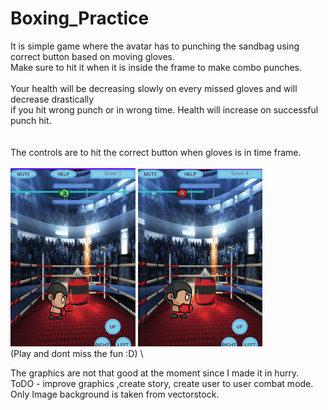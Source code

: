 # Boxing_Practice
It is simple game where the avatar has to punching the sandbag using correct button based on moving gloves.\
Make sure to hit it when it is inside the frame to make combo punches.\
\
Your health will be decreasing slowly on every missed gloves and will decrease drastically \
if you hit wrong punch or in wrong time. Health will increase on successful punch hit.\
        \
		\
The controls are to hit the correct button when gloves is in time frame. \
\
![](pics/gif1.gif) ![](pics/gif2.gif) \
(Play and dont miss the fun :D) \

The graphics are not that good at the moment since I made it in hurry.\
ToDO - improve graphics ,create story, create user to user combat mode.
Only Image background is taken from vectorstock.
